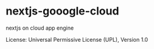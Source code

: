 # nextjs-gooogle-cloud

nextjs on cloud app engine 

License: Universal Permissive License (UPL), Version 1.0
